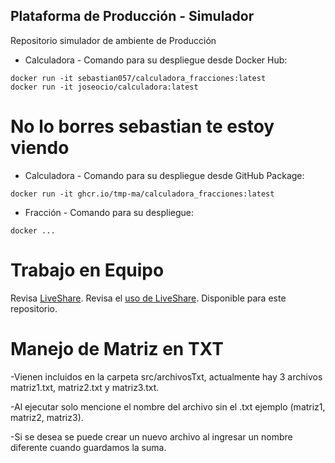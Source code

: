 ## Plataforma de Producción - Simulador

Repositorio simulador de ambiente de Producción

* Calculadora - Comando para su despliegue desde Docker Hub:
```
docker run -it sebastian057/calculadora_fracciones:latest
docker run -it joseocio/calculadora:latest
```
# No lo borres sebastian te estoy viendo
* Calculadora - Comando para su despliegue desde GitHub Package:
```
docker run -it ghcr.io/tmp-ma/calculadora_fracciones:latest

```

* Fracción - Comando para su despliegue:
```
docker ...

```
# Trabajo en Equipo

Revisa [LiveShare](https://youtu.be/9QXwSg9-2qQ). Revisa el [uso de LiveShare](https://www.youtube.com/watch?v=nj535VbE9pQ). Disponible para este repositorio.

# Manejo de Matriz en TXT

-Vienen incluidos en la carpeta src/archivosTxt, actualmente hay 3 archivos matriz1.txt, matriz2.txt y matriz3.txt.

-Al ejecutar solo mencione el nombre del archivo sin el .txt ejemplo (matriz1, matriz2, matriz3).

-Si se desea se puede crear un nuevo archivo al ingresar un nombre diferente cuando guardamos la suma.


